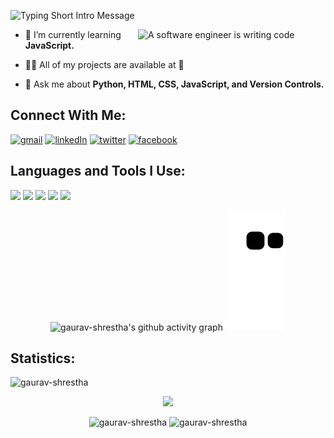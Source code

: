 <!-- GREETING -->
![Typing Short Intro Message](https://readme-typing-svg.herokuapp.com?font=Fira+Code&pause=600&color=5E54FF&width=435&lines=Hello%F0%9F%91%8B%2C+I'm+Gaurav+Pratap+Shrestha;Welcome+to+my+Github+Page;)



<!-- CODING GIF-->
<img align="right" src="https://media0.giphy.com/media/RbDKaczqWovIugyJmW/giphy.gif?cid=ecf05e470hyegrnfpiiaphysg73vndo2gn1mro6xrxb964gk&rid=giphy.gif&ct=g" alt="A software engineer is writing code" width="300" />



<!-- DETAILS -->
-   🌱 I’m currently learning **JavaScript.**

-   👨‍💻 All of my projects are available at <a style="text-decoration:none" href="https://github.com/gaurav-shrestha?tab=repositories" target="_blank">📁</a>

-   💬 Ask me about **Python, HTML, CSS, JavaScript, and Version Controls.**



<!-- SOCIAL MEDIAS -->
## Connect With Me:
<div> 
    <a href="mailto:gvstha10@gmail.com" target="_blank"><img src="https://img.shields.io/badge/Gmail-D14836?style=for-the-badge&logo=gmail&logoColor=white" alt="gmail" target="_blank"></a>
    <a href="https://www.linkedin.com/in/gaurav-shrestha" target="_blank"><img src="https://img.shields.io/badge/-LinkedIn-%230077B5?style=for-the-badge&logo=linkedin&logoColor=white" alt="linkedIn" target="_blank"></a>
    <a href="https://twitter.com/GvShrestha" target="_blank"><img src="https://img.shields.io/badge/Twitter-1DA1F2?style=for-the-badge&logo=twitter&logoColor=white" alt="twitter" target="blank"></a>
    <a href="https://www.facebook.com/GauravPratapStha" target="_blank"><img src="https://img.shields.io/badge/Facebook-1877F2?style=for-the-badge&logo=facebook&logoColor=white" alt="facebook" target=_blank></a> 
</div>



<!-- LANGUAGES and TOOLS -->
## Languages and Tools I Use:
![](https://img.shields.io/badge/Python-3776AB?style=for-the-badge&logo=python&logoColor=white)
![](https://img.shields.io/badge/HTML5-E34F26?style=for-the-badge&logo=html5&logoColor=white)
![](https://img.shields.io/badge/CSS3-1572B6?style=for-the-badge&logo=css3&logoColor=white)
![](https://img.shields.io/badge/JavaScript-F7DF1E?style=for-the-badge&logo=javascript&logoColor=black)
![](https://img.shields.io/badge/Git-F05032?style=for-the-badge&logo=git&logoColor=white)



<!-- CONTRIBUTION CHART -->
<p align="center">
    <img src="https://activity-graph.herokuapp.com/graph?username=gaurav-shrestha&theme=react-dark" alt="gaurav-shrestha's github activity graph"/>
    <!--SNAKE GAME-->
   <img src="https://github.com/gaurav-shrestha/gaurav-shrestha/blob/output/github-contribution-grid-snake.svg" alt="gaurav-shrestha's github snake maze" />
</p>



<!--  STATISTICS -->
## Statistics:
<p><img src="https://komarev.com/ghpvc/?username=gaurav-shrestha&label=Profile%20views&color=0e75b6&style=flat" alt="gaurav-shrestha"/></p>
<p align="center"><img src="https://github-readme-stats.vercel.app/api?username=gaurav-shrestha&theme=midnight-purple&count_private=true&show_icons=true" height=200> </p>
<p align="center"><img src="https://github-readme-stats.vercel.app/api/top-langs?username=gaurav-shrestha&theme=midnight-purple&show_icons=true&locale=en&layout=compact" alt="gaurav-shrestha" height=150/>
<img src="https://github-readme-streak-stats.herokuapp.com/?user=gaurav-shrestha&theme=midnight-purple&" alt="gaurav-shrestha" height=150 /> </p>
